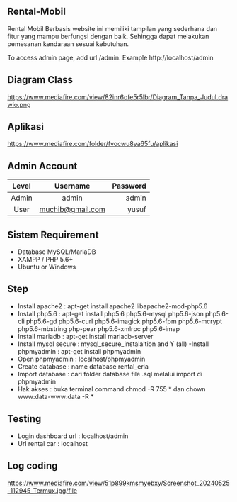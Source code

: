 ## Rental-Mobil
Rental Mobil Berbasis website ini memiliki tampilan yang sederhana dan fitur yang mampu berfungsi dengan baik. Sehingga dapat melakukan pemesanan kendaraan sesuai kebutuhan.

To access admin page, add url /admin. Example http://localhost/admin

## Diagram Class

https://www.mediafire.com/view/82inr6ofe5r5lbr/Diagram_Tanpa_Judul.drawio.png

## Aplikasi

https://www.mediafire.com/folder/fvocwu8ya65fu/aplikasi

## Admin Account
|   Level   |     Username      | Password |
|:---------:|:-----------------:|---------:|
| Admin     |  admin            | admin    |
| User      |  muchib@gmail.com  | yusuf    |

## Sistem Requirement
- Database MySQL/MariaDB
- XAMPP / PHP 5.6+
- Ubuntu or Windows

## Step
- Install apache2 : apt-get install apache2 libapache2-mod-php5.6
- Install php5.6 : apt-get install php5.6 php5.6-mysql php5.6-json php5.6-cli php5.6-gd php5.6-curl php5.6-imagick php5.6-fpm php5.6-mcrypt php5.6-mbstring php-pear php5.6-xmlrpc php5.6-imap 
- Install mariadb : apt-get install mariadb-server
- Install mysql secure : mysql_secure_instalaltion and Y (all)
-Install phpmyadmin : apt-get install phpmyadmin
- Open phpmyadmin : localhost/phpmyadmin
- Create database : name database rental_eria
- Import database : cari folder database file .sql melalui import di phpmyadmin
- Hak akses : buka terminal command chmod -R 755 * dan chown www:data-www:data -R *

## Testing
- Login dashboard url : localhost/admin
- Url rental car : localhost

## Log coding

https://www.mediafire.com/view/51p899kmsmyebxy/Screenshot_20240525-112945_Termux.jpg/file
